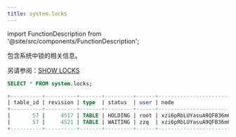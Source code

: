 ```yaml
---
title: system.locks
---
```


import FunctionDescription from '@site/src/components/FunctionDescription';

<FunctionDescription description="Introduced or updated: v1.2.262"/>

包含系统中锁的相关信息。

另请参阅：[SHOW LOCKS](../../10-sql-commands/00-ddl/14-transaction/show-locks.md)

```sql
SELECT * FROM system.locks;

+----------+----------+-------+---------+------+------------------------+--------------------------------------+----------------------------+----------------------------+------------+
| table_id | revision | type  | status  | user | node                   | query_id                             | created_on                 | acquired_on                | extra_info |
+----------+----------+-------+---------+------+------------------------+--------------------------------------+----------------------------+----------------------------+------------+
|       57 |     4517 | TABLE | HOLDING | root | xzi6pRbLUYasuA9QFB36m6 | d7989971-d5ec-4764-8e37-afe38ebc13e2 | 2023-12-13 09:56:47.295684 | 2023-12-13 09:56:47.310805 |            |
|       57 |     4521 | TABLE | WAITING | zzq  | xzi6pRbLUYasuA9QFB36m6 | 4bc78044-d4fc-4fe1-a5c5-ff6ab1e3e372 | 2023-12-13 09:56:48.419774 | NULL                       |            |
+----------+----------+-------+---------+------+------------------------+--------------------------------------+----------------------------+----------------------------+------------+
```